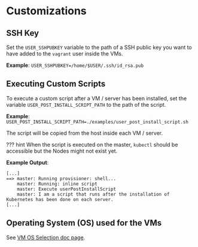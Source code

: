 # Customizations

## SSH Key

Set the `USER_SSHPUBKEY` variable to the path of a SSH public key you want to have added to the `vagrant` user inside the VMs.

**Example**: `USER_SSHPUBKEY=/home/$USER/.ssh/id_rsa.pub`

## Executing Custom Scripts

To execute a custom script after a VM / server has been installed, set the variable `USER_POST_INSTALL_SCRIPT_PATH` to the path of the script.

**Example**: `USER_POST_INSTALL_SCRIPT_PATH=./examples/user_post_install_script.sh`

The script will be copied from the host inside each VM / server.

??? hint
    When the script is executed on the master, `kubectl` should be accessible but the Nodes might not exist yet.

**Example Output**:
```
[...]
==> master: Running provisioner: shell...
    master: Running: inline script
    master: Execute userPostInstallScript
    master: I am a script that runs after the installation of Kubernetes has been done on each server.
[...]
```

## Operating System (OS) used for the VMs

See [VM OS Selection doc page](vm-os-selection.md).

